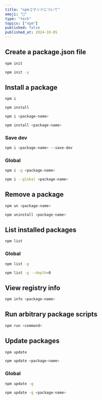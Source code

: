 ```yaml
---
title: "npmコマンドについて"
emoji: "🚀"
type: "tech"
topics: ["npm"]
published: false
published_at: 2024-10-05
---
```


## Create a package.json file

```bash
npm init
```

```bash
npm init -y
```

## Install a package

```bash
npm i
```

```bash
npm install
```

```bash
npm i <package-name>
```

```bash
npm install <package-name>
```

### Save dev

```bash
npm i <package-name> --save-dev
```

### Global

```bash
npm i -g <package-name>
```

```bash
npm i --global <package-name>
```

## Remove a package

```bash
npm un <package-name>
```

```bash
npm uninstall <package-name>
```

## List installed packages

```bash
npm list
```

### Global

```bash
npm list -g
```

```bash
npm list -g --depth=0
```

## View registry info

```bash
npm info <package-name>
```

## Run arbitrary package scripts

```bash
npm run <command>
```

## Update packages

```bash
npm update
```

```bash
npm update <package-name>
```

### Global

```bash
npm update -g
```

```bash
npm update -g <package-name>
```

